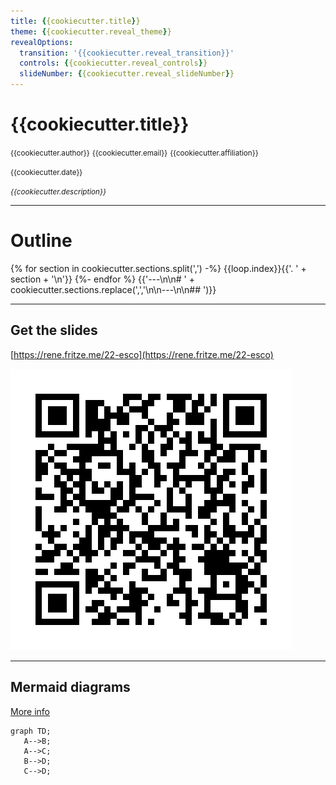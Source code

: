 ```yaml
---
title: {{cookiecutter.title}}
theme: {{cookiecutter.reveal_theme}}
revealOptions:
  transition: '{{cookiecutter.reveal_transition}}'
  controls: {{cookiecutter.reveal_controls}}
  slideNumber: {{cookiecutter.reveal_slideNumber}}
---
```


# {{cookiecutter.title}}

<small>{{cookiecutter.author}}</small>
<small>{{cookiecutter.email}}</small>
<small>{{cookiecutter.affiliation}}</small>

<small>{{cookiecutter.date}}</small>

<small>*{{cookiecutter.description}}*</small>

---

# Outline

{% for section in cookiecutter.sections.split(',') -%}
{{loop.index}}{{'. ' + section + '\n'}}
{%- endfor %}
{{'---\n\n# ' + cookiecutter.sections.replace(',','\n\n---\n\n## ')}}

---

<div class="container">

<div>

## Get the slides

[https://rene.fritze.me/22-esco](https://rene.fritze.me/22-esco)

</div>

<div>
<img src="qr_self.png" />
</div>
</div>

---

## Mermaid diagrams

[More info](https://mermaid-js.github.io/mermaid/)

```mermaid
graph TD;
   A-->B;
   A-->C;
   B-->D;
   C-->D;
```
